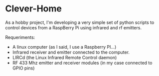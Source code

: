 # Clever-Home
As a hobby project, I'm developing a very simple set of python scripts to control devices from a RaspBerry Pi using infrared and rf emitters.

Requeriments:

* A linux computer (as I said, I use a Raspberry PI...)
* Infrared receiver and emitter connected to the computer.
* LIRCd (the Linux Infrared Remote Control daemon)
* RF 433 Mhz emitter and receiver modules (in my case connected to GPIO pins)

